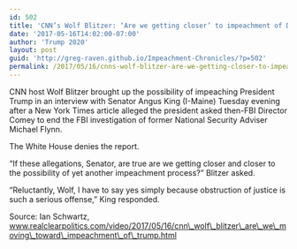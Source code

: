 ```yaml
---
id: 502
title: 'CNN’s Wolf Blitzer: ‘Are we getting closer’ to impeachment of Donald Trump?'
date: '2017-05-16T14:02:00-07:00'
author: 'Trump 2020'
layout: post
guid: 'http://greg-raven.github.io/Impeachment-Chronicles/?p=502'
permalink: /2017/05/16/cnns-wolf-blitzer-are-we-getting-closer-to-impeachment-of-donald-trump/
---
```


CNN host Wolf Blitzer brought up the possibility of impeaching President Trump in an interview with Senator Angus King (I-Maine) Tuesday evening after a New York Times article alleged the president asked then-FBI Director Comey to end the FBI investigation of former National Security Adviser Michael Flynn.

The White House denies the report.

“If these allegations, Senator, are true are we getting closer and closer to the possibility of yet another impeachment process?” Blitzer asked.

“Reluctantly, Wolf, I have to say yes simply because obstruction of justice is such a serious offense,” King responded.

Source: Ian Schwartz, www.realclearpolitics.com/video/2017/05/16/cnn\_wolf\_blitzer\_are\_we\_moving\_toward\_impeachment\_of\_trump.html